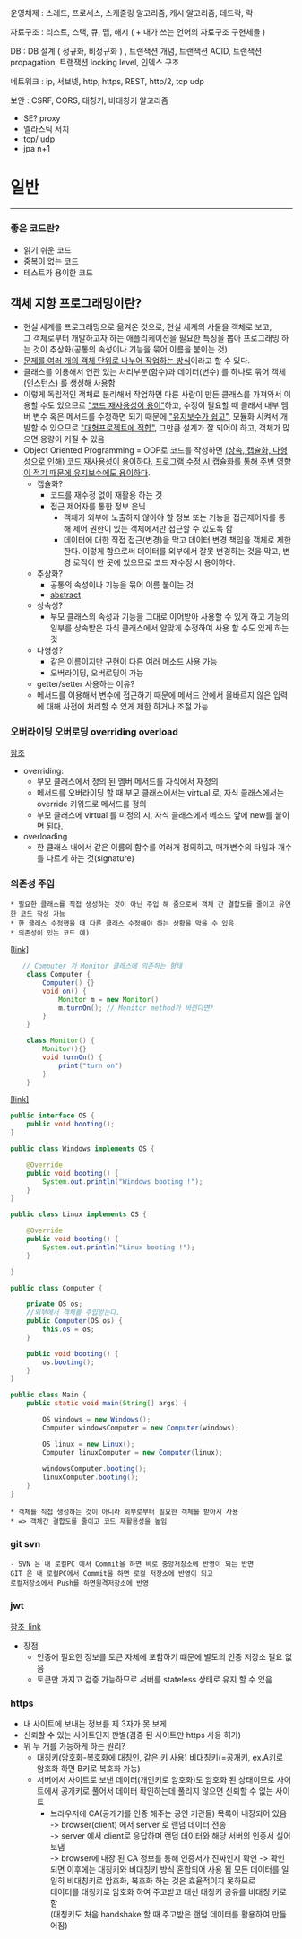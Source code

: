 ####

운영체제 : 스레드, 프로세스, 스케줄링 알고리즘, 캐시 알고리즘, 데드락, 락

자료구조 : 리스트, 스택, 큐, 맵, 해시 ( + 내가 쓰는 언어의 자료구조 구현체들 )

DB : DB 설계 ( 정규화, 비정규화 ) , 트랜잭션 개념, 트랜잭션 ACID, 트랜잭션 propagation, 트랜잭션 locking level, 인덱스 구조

네트워크 : ip, 서브넷, http, https, REST, http/2, tcp udp

보안 : CSRF, CORS, 대칭키, 비대칭키 알고리즘

* SE? proxy
* 엘라스틱 서치
* tcp/ udp
* jpa n+1
####



# 일반
---
### 좋은 코드란?
* 읽기 쉬운 코드
* 중복이 없는 코드
* 테스트가 용이한 코드

## 객체 지향 프로그래밍이란?
* 현실 세계를 프로그래밍으로 옮겨온 것으로, 현실 세계의 사물을 객체로 보고,  
  그 객체로부터 개발하고자 하는 애플리케이션을 필요한 특징을 뽑아 프로그래밍 하는 것이 추상화(공통의 속성이나 기능을 묶어 이름을 붙이는 것)
* <u>문제를 여러 개의 객체 단위로 나누어 작업하는 방식</u>이라고 할 수 있다.
* 클래스를 이용해서 연관 있는 처리부분(함수)과 데이터(변수) 를 하나로 묶어 객체(인스턴스) 를 생성해 사용함
* 이렇게 독립적인 객체로 분리해서 작업하면 다른 사람이 만든 클래스를 가져와서 이용할 수도 있으므로 <u>"코드 재사용성이 용이"</u>하고, 수정이 필요할 때 클래서 내부 멤버 변수 혹은 메서드를 수정하면 되기 때문에 <u>"유지보수가 쉽고"</u>, 모듈화 시켜서 개발할 수 있으므로 <u>"대형프로젝트에 적합"</u>, 그만큼 설계가 잘 되어야 하고, 객체가 많으면 용량이 커질 수 있음
* Object Oriented Programming = OOP로 코드를 작성하면 <u>(상속, 캡슐화, 다형성으로 인해) 코드 재사용성이 용이하다. 프로그램 수정 시 캡슐화를 통해 주변 영향이 적기 때문에 유지보수에도 용이하다</u>.
  * 캡슐화? 
    * 코드를 재수정 없이 재활용 하는 것
    * 접근 제어자를 통한 정보 은닉
      - 객체가 외부에 노출하지 않아야 할 정보 또는 기능을 접근제어자를 통해 제어 권한이 있는 객체에서만 접근할 수 있도록 함
      - 데이터에 대한 직접 접근(변경)을 막고 데이터 변경 책임을 객체로 제한한다. 이렇게 함으로써 데이터를 외부에서 잘못 변경하는 것을 막고, 변경 로직이 한 곳에 있으므로 코드 재수정 시 용이하다.
  * 추상화?
    - 공통의 속성이나 기능을 묶어 이름 붙이는 것
    - [abstract](/memo/asp.net/language.md/#abstract-virtual-interface)
  * 상속성?
    - 부모 클래스의 속성과 기능을 그대로 이어받아 사용할 수 있게 하고 기능의 일부를 상속받은 자식 클래스에서 알맞게 수정하여 사용 할 수도 있게 하는 것
  * 다형성?
    - 같은 이름이지만 구현이 다른 여러 메소드 사용 가능 
    - 오버라이딩, 오버로딩이 가능
  * getter/setter 사용하는 이유?
  - 메서드를 이용해서 변수에 접근하기 때문에 메서드 안에서 올바르지 않은 입력에 대해 사전에 처리할 수 있게 제한 하거나 조절 가능

### 오버라이딩 오버로딩 overriding overload
[참조](https://link2me.tistory.com/872)
* overriding: 
    - 부모 클래스에서 정의 된 멤버 메서드를 자식에서 재정의
    - 메서드를 오버라이딩 할 때 부모 클래스에서는 virtual 로, 자식 클래스에서는 override 키워드로 메서드를 정의
    - 부모 클래스에 virtual 를 미정의 시, 자식 클래스에서 메소드 앞에 new를 붙이면 된다.
* overloading
    - 한 클래스 내에서 같은 이름의 함수를 여러개 정의하고, 매개변수의 타입과 개수를 다르게 하는 것(signature)

### 의존성 주입
    * 필요한 클래스를 직접 생성하는 것이 아닌 주입 해 줌으로써 객체 간 결합도를 줄이고 유연한 코드 작성 가능
    * 한 클래스 수정했을 때 다른 클래스 수정해야 하는 상황을 막을 수 있음
    * 의존성이 있는 코드 예)
[[link]](https://devscb.tistory.com/77)
```java
   // Computer 가 Monitor 클래스에 의존하는 형태
    class Computer {
        Computer() {}
        void on() {
            Monitor m = new Monitor()
            m.turnOn(); // Monitor method가 바뀐다면?
        }
    }

    class Monitor() {
        Monitor(){}
        void turnOn() {
            print("turn on")
        }
    }
```
[[link]](https://bamdule.tistory.com/174)
```java
public interface OS {
    public void booting();
}

public class Windows implements OS {

    @Override
    public void booting() {
        System.out.println("Windows booting !");
    }
}

public class Linux implements OS {

    @Override
    public void booting() {
        System.out.println("Linux booting !");
    }

}

public class Computer {

    private OS os;
    //외부에서 객체를 주입받는다.
    public Computer(OS os) {
        this.os = os;
    }

    public void booting() {
        os.booting();
    }
}

public class Main {
    public static void main(String[] args) {

        OS windows = new Windows();
        Computer windowsComputer = new Computer(windows);

        OS linux = new Linux();
        Computer linuxComputer = new Computer(linux);
        
        windowsComputer.booting();
        linuxComputer.booting();
    }
}
```
    * 객체를 직접 생성하는 것이 아니라 외부로부터 필요한 객체를 받아서 사용
    * => 객체간 결합도를 줄이고 코드 재활용성을 높임

### git svn
    - SVN 은 내 로컬PC 에서 Commit을 하면 바로 중앙저장소에 반영이 되는 반면  
    GIT 은 내 로컬PC에서 Commit을 하면 로컬 저장소에 반영이 되고  
    로컬저장소에서 Push를 하면원격저장소에 반영

### jwt
[참조_link](https://blog.outsider.ne.kr/1160)
* 장점  
    - 인증에 필요한 정보를 토큰 자체에 포함하기 떄문에 별도의 인증 저장소 필요 없음
    - 토큰만 가지고 검증 가능하므로 서버를 stateless 상태로 유지 할 수 있음

### https
- 내 사이트에 보내는 정보를 제 3자가 못 보게
- 신뢰할 수 있는 사이트인지 판별(검증 된 사이트만 https 사용 허가)
- 위 두 개를 가능하게 하는 원리? 
    - 대칭키(암호화-복호화에 대칭인, 같은 키 사용) 비대칭키(=공개키, ex.A키로 암호화 하면 B키로 복호화 가능)
    - 서버에서 사이트로 보낸 데이터(개인키로 암호화)도 암호화 된 상태이므로 사이트에서 공개키로 풀어서 데이터 확인하는데 풀리지 않으면 신뢰할 수 없는 사이트
        - 브라우저에 CA(공개키를 인증 해주는 공인 기관들) 목록이 내장되어 있음<br>
        -> browser(client) 에서 server 로 랜덤 데이터 전송<br>
        -> server 에서 client로 응답하며 랜덤 데이터와 해당 서버의 인증서 실어 보냄<br>
        -> browser에 내장 된 CA 정보를 통해 인증서가 진짜인지 확인
        -> 확인 되면 이후에는 대칭키와 비대칭키 방식 혼합되어 사용 됨
            모든 데이터를 일일히 비대칭키로 암호화, 복호화 하는 것은 효율적이지 못하므로<br>
            데이터를 대칭키로 암호화 하여 주고받고 대신 대칭키 공유를 비대칭 키로 함<br>
            (대칭키도 처음 handshake 할 때 주고받은 랜덤 데이터를 활용하여 만들어짐)